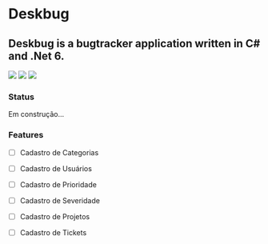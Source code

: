 

# Deskbug
## Deskbug is a bugtracker application written in C# and .Net 6.

<img src="https://img.shields.io/github/license/marcondesc/deskbug"/> <img src="https://img.shields.io/badge/Tecnology-NET6-blue"/> <img src="https://img.shields.io/badge/database-SqlServer-red"/>

### Status
Em construção...


### Features

- [ ] Cadastro de Categorias
- [ ] Cadastro de Usuários
- [ ] Cadastro de Prioridade
- [ ] Cadastro de Severidade
- [ ] Cadastro de Projetos
- [ ] Cadastro de Tickets

